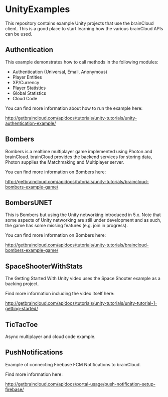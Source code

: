 # UnityExamples

This repository contains example Unity projects that use the brainCloud client. This is a good place to start learning how the various brainCloud APIs can be used.

## Authentication

This example demonstrates how to call methods in the following modules:

- Authentication (Universal, Email, Anonymous)
- Player Entities
- XP/Currency
- Player Statistics
- Global Statistics
- Cloud Code

You can find more information about how to run the example here:

http://getbraincloud.com/apidocs/tutorials/unity-tutorials/unity-authentication-example/

## Bombers

Bombers is a realtime multiplayer game implemented using Photon and brainCloud. brainCloud provides the backend services for storing data, Photon supplies the Matchmaking and Multiplayer server.

You can find more information on Bombers here:

http://getbraincloud.com/apidocs/tutorials/unity-tutorials/braincloud-bombers-example-game/

## BombersUNET

This is Bombers but using the Unity networking introduced in 5.x. Note that some aspects of Unity networking are still under development and as such, the game has some missing features (e.g. join in progress).

You can find more information on Bombers here:

http://getbraincloud.com/apidocs/tutorials/unity-tutorials/braincloud-bombers-example-game/

## SpaceShooterWithStats

The Getting Started With Unity video uses the Space Shooter example as a backing project.

Find more information including the video itself here:

http://getbraincloud.com/apidocs/tutorials/unity-tutorials/unity-tutorial-1-getting-started/

## TicTacToe

Async multiplayer and cloud code example.


## PushNotifications

Example of connecting Firebase FCM Notifications to brainCloud.

Find more information here:

http://getbraincloud.com/apidocs/portal-usage/push-notification-setup-firebase/
